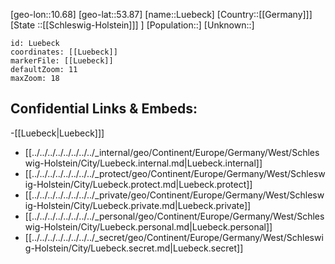 ﻿---
location: [53.87,10.68]
mapzoom: [7,12] 
mapmarker: city 
type: City
tags:
- geo/City


SpocWebEntityId: 32165
isDeleted: false
confidential: public

---
[geo-lon::10.68]
[geo-lat::53.87]
[name::Luebeck]
[Country::[[Germany]]]
[State ::[[Schleswig-Holstein]]] ]
[Population::]
[Unknown::]


```leaflet
id: Luebeck
coordinates: [[Luebeck]]
markerFile: [[Luebeck]]
defaultZoom: 11 
maxZoom: 18
```


## Confidential Links & Embeds: 
-[[Luebeck|Luebeck]]] 
- [[../../../../../../../../_internal/geo/Continent/Europe/Germany/West/Schleswig-Holstein/City/Luebeck.internal.md|Luebeck.internal]] 
- [[../../../../../../../../_protect/geo/Continent/Europe/Germany/West/Schleswig-Holstein/City/Luebeck.protect.md|Luebeck.protect]] 
- [[../../../../../../../../_private/geo/Continent/Europe/Germany/West/Schleswig-Holstein/City/Luebeck.private.md|Luebeck.private]] 
- [[../../../../../../../../_personal/geo/Continent/Europe/Germany/West/Schleswig-Holstein/City/Luebeck.personal.md|Luebeck.personal]] 
- [[../../../../../../../../_secret/geo/Continent/Europe/Germany/West/Schleswig-Holstein/City/Luebeck.secret.md|Luebeck.secret]] 
